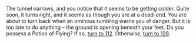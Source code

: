 The tunnel narrows, and you notice that it
seems to be getting colder. Quite soon, it turns
right, and it seems as though you are at a
dead-end. You are about to turn back when an
ominous rumbling warns you of danger. But it
is too late to do anything – the ground is
opening beneath your feet. Do you possess a
Potion of Flying? If so, [turn to 112](!consume-item!flying-potion!112). Otherwise,
[turn to 128](128).
